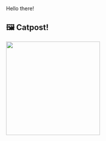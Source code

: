 Hello there!



## 🖼️ Catpost!

<sub>
    <img src="https://cdn2.thecatapi.com/images/2gn.jpg" height="256">
</sub>

